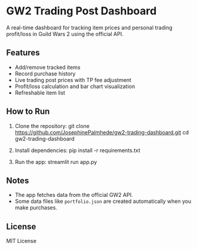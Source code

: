# GW2 Trading Post Dashboard

A real-time dashboard for tracking item prices and personal trading profit/loss in Guild Wars 2 using the official API.

## Features

- Add/remove tracked items
- Record purchase history
- Live trading post prices with TP fee adjustment
- Profit/loss calculation and bar chart visualization
- Refreshable item list

## How to Run

1. Clone the repository:
git clone https://github.com/JosephinePalmhede/gw2-trading-dashboard.git
cd gw2-trading-dashboard

2. Install dependencies:
pip install -r requirements.txt

3. Run the app:
streamlit run app.py

## Notes

- The app fetches data from the official GW2 API.
- Some data files like `portfolio.json` are created automatically when you make purchases.

## License

MIT License